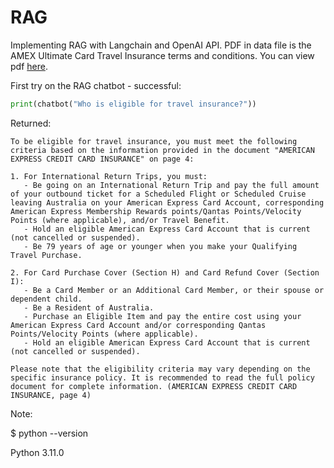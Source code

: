 # RAG
Implementing RAG with Langchain and OpenAI API. PDF in data file is the AMEX Ultimate Card Travel Insurance terms and conditions. You can view pdf [here](https://www.americanexpress.com/content/dam/amex/au/pdfs/credit-cards/pds_ultimatecard.pdf).

First try on the RAG chatbot - successful:

```python
print(chatbot("Who is eligible for travel insurance?"))
```

Returned:

```
To be eligible for travel insurance, you must meet the following criteria based on the information provided in the document "AMERICAN EXPRESS CREDIT CARD INSURANCE" on page 4:

1. For International Return Trips, you must:
   - Be going on an International Return Trip and pay the full amount of your outbound ticket for a Scheduled Flight or Scheduled Cruise leaving Australia on your American Express Card Account, corresponding American Express Membership Rewards points/Qantas Points/Velocity Points (where applicable), and/or Travel Benefit.
   - Hold an eligible American Express Card Account that is current (not cancelled or suspended).
   - Be 79 years of age or younger when you make your Qualifying Travel Purchase.

2. For Card Purchase Cover (Section H) and Card Refund Cover (Section I):
   - Be a Card Member or an Additional Card Member, or their spouse or dependent child.
   - Be a Resident of Australia.
   - Purchase an Eligible Item and pay the entire cost using your American Express Card Account and/or corresponding Qantas Points/Velocity Points (where applicable).
   - Hold an eligible American Express Card Account that is current (not cancelled or suspended).

Please note that the eligibility criteria may vary depending on the specific insurance policy. It is recommended to read the full policy document for complete information. (AMERICAN EXPRESS CREDIT CARD INSURANCE, page 4)
```

Note:

$ python --version

Python 3.11.0